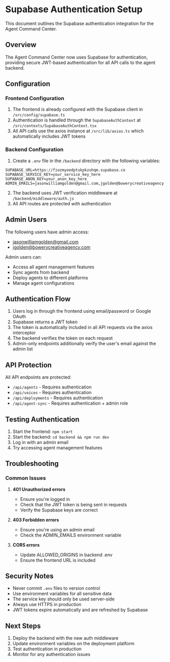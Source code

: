 # Supabase Authentication Setup

This document outlines the Supabase authentication integration for the Agent Command Center.

## Overview

The Agent Command Center now uses Supabase for authentication, providing secure JWT-based authentication for all API calls to the agent backend.

## Configuration

### Frontend Configuration

1. The frontend is already configured with the Supabase client in `/src/config/supabase.ts`
2. Authentication is handled through the `SupabaseAuthContext` at `/src/contexts/SupabaseAuthContext.tsx`
3. All API calls use the axios instance at `/src/lib/axios.ts` which automatically includes JWT tokens

### Backend Configuration

1. Create a `.env` file in the `/backend` directory with the following variables:

```env
SUPABASE_URL=https://fiozmyoedptukpkzuhqm.supabase.co
SUPABASE_SERVICE_KEY=your_service_key_here
SUPABASE_ANON_KEY=your_anon_key_here
ADMIN_EMAILS=jasonwilliamgolden@gmail.com,jgolden@bowerycreativeagency.com
```

2. The backend uses JWT verification middleware at `/backend/middleware/auth.js`
3. All API routes are protected with authentication

## Admin Users

The following users have admin access:
- jasonwilliamgolden@gmail.com
- jgolden@bowerycreativeagency.com

Admin users can:
- Access all agent management features
- Sync agents from backend
- Deploy agents to different platforms
- Manage agent configurations

## Authentication Flow

1. Users log in through the frontend using email/password or Google OAuth
2. Supabase returns a JWT token
3. The token is automatically included in all API requests via the axios interceptor
4. The backend verifies the token on each request
5. Admin-only endpoints additionally verify the user's email against the admin list

## API Protection

All API endpoints are protected:
- `/api/agents` - Requires authentication
- `/api/voices` - Requires authentication
- `/api/deployments` - Requires authentication
- `/api/agent-sync` - Requires authentication + admin role

## Testing Authentication

1. Start the frontend: `npm start`
2. Start the backend: `cd backend && npm run dev`
3. Log in with an admin email
4. Try accessing agent management features

## Troubleshooting

### Common Issues

1. **401 Unauthorized errors**
   - Ensure you're logged in
   - Check that the JWT token is being sent in requests
   - Verify the Supabase keys are correct

2. **403 Forbidden errors**
   - Ensure you're using an admin email
   - Check the ADMIN_EMAILS environment variable

3. **CORS errors**
   - Update ALLOWED_ORIGINS in backend .env
   - Ensure the frontend URL is included

## Security Notes

- Never commit `.env` files to version control
- Use environment variables for all sensitive data
- The service key should only be used server-side
- Always use HTTPS in production
- JWT tokens expire automatically and are refreshed by Supabase

## Next Steps

1. Deploy the backend with the new auth middleware
2. Update environment variables on the deployment platform
3. Test authentication in production
4. Monitor for any authentication issues